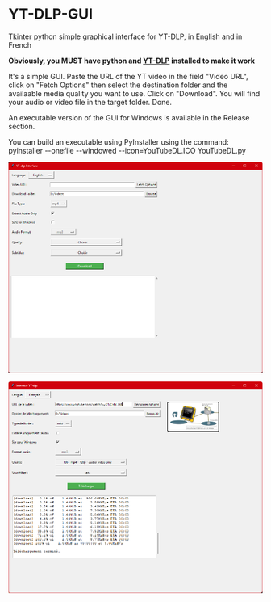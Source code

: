 # YT-DLP-GUI
Tkinter python simple graphical interface for YT-DLP, in English and in French

**Obviously, you MUST have python and [YT-DLP](https://github.com/yt-dlp/yt-dlp) installed to make it work**

It's a simple GUI. Paste the URL of the YT video in the field "Video URL", click on "Fetch Options" then select the destination folder and the availaable media quality you want to use. Click on "Download". You will find your audio or video file in the target folder. Done.

An executable version of the GUI for Windows is available in the Release section.

You can build an executable using PyInstaller using the command: pyinstaller --onefile --windowed --icon=YouTubeDL.ICO YouTubeDL.py

![Screenshot](https://github.com/enicaise/YT-DLP-GUI/blob/main/YT-DLP-GUI-Screenshot-English.png)

![Screenshot #2](https://github.com/enicaise/YT-DLP-GUI/blob/main/YT-DLP-GUI-Screenshot-French.png)
